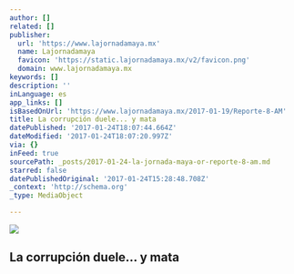 ```yaml
---
author: []
related: []
publisher:
  url: 'https://www.lajornadamaya.mx'
  name: Lajornadamaya
  favicon: 'https://static.lajornadamaya.mx/v2/favicon.png'
  domain: www.lajornadamaya.mx
keywords: []
description: ''
inLanguage: es
app_links: []
isBasedOnUrl: 'https://www.lajornadamaya.mx/2017-01-19/Reporte-8-AM'
title: La corrupción duele... y mata
datePublished: '2017-01-24T18:07:44.664Z'
dateModified: '2017-01-24T18:07:20.997Z'
via: {}
inFeed: true
sourcePath: _posts/2017-01-24-la-jornada-maya-or-reporte-8-am.md
starred: false
datePublishedOriginal: '2017-01-24T15:28:48.708Z'
_context: 'http://schema.org'
_type: MediaObject

---
```

<article style=""><img src="https://img.lajornadamaya.mx/32/u1aba79z99on_640-414-cover" /><h1>La corrupción duele... y mata</h1></article>